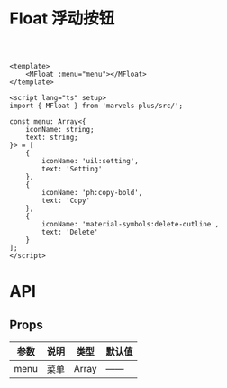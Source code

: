 # Float 浮动按钮

<div style="margin: 60px;">
    <MFloat :menu="menu"></MFloat>
</div>

<script lang="ts" setup>
import { ref } from 'vue';

const menu: Array<{
	iconName: string;
	text: string;
}> = [
	{
		iconName: 'uil:setting',
		text: 'Setting'
	},
	{
		iconName: 'ph:copy-bold',
		text: 'Copy'
	},
	{
		iconName: 'material-symbols:delete-outline',
		text: 'Delete'
	}
];
</script>

```vue
<template>
	<MFloat :menu="menu"></MFloat>
</template>

<script lang="ts" setup>
import { MFloat } from 'marvels-plus/src/';

const menu: Array<{
	iconName: string;
	text: string;
}> = [
	{
		iconName: 'uil:setting',
		text: 'Setting'
	},
	{
		iconName: 'ph:copy-bold',
		text: 'Copy'
	},
	{
		iconName: 'material-symbols:delete-outline',
		text: 'Delete'
	}
];
</script>
```

# API

## Props

| 参数 | 说明 | 类型  | 默认值 |
| ---- | ---- | ----- | ------ |
| menu | 菜单 | Array | ——     |
